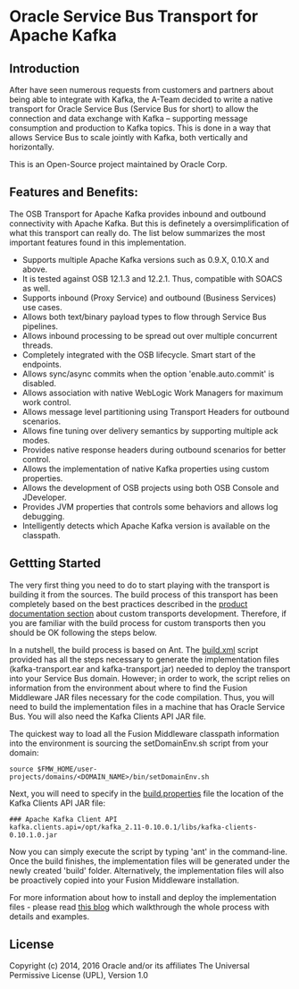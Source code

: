 # Oracle Service Bus Transport for Apache Kafka

## Introduction
After have seen numerous requests from customers and partners about being able to integrate with Kafka, the A-Team decided to write a native transport for Oracle Service Bus (Service Bus for short) to allow the connection and data exchange with Kafka – supporting message consumption and production to Kafka topics. This is done in a way that allows Service Bus to scale jointly with Kafka, both vertically and horizontally.

This is an Open-Source project maintained by Oracle Corp.

## Features and Benefits:
The OSB Transport for Apache Kafka provides inbound and outbound connectivity with Apache Kafka. But this is definetely a oversimplification of what this transport can really do. The list below summarizes the most important features found in this implementation.

* Supports multiple Apache Kafka versions such as 0.9.X, 0.10.X and above.
* It is tested against OSB 12.1.3 and 12.2.1. Thus, compatible with SOACS as well.
* Supports inbound (Proxy Service) and outbound (Business Services) use cases.
* Allows both text/binary payload types to flow through Service Bus pipelines.
* Allows inbound processing to be spread out over multiple concurrent threads.
* Completely integrated with the OSB lifecycle. Smart start of the endpoints.
* Allows sync/async commits when the option 'enable.auto.commit' is disabled.
* Allows association with native WebLogic Work Managers for maximum work control.
* Allows message level partitioning using Transport Headers for outbound scenarios.
* Allows fine tuning over delivery semantics by supporting multiple ack modes.
* Provides native response headers during outbound scenarios for better control.
* Allows the implementation of native Kafka properties using custom properties.
* Allows the development of OSB projects using both OSB Console and JDeveloper.
* Provides JVM properties that controls some behaviors and allows log debugging.
* Intelligently detects which Apache Kafka version is available on the classpath.

## Gettting Started
The very first thing you need to do to start playing with the transport is building it from the sources. The build process of this transport has been completely based on the best practices described in the [product documentation section](https://docs.oracle.com/middleware/1221/osb/develop/GUID-F3574BDE-F053-4015-ACC2-4CE2473B39EA.htm#OSBDV1292) about custom transports development. Therefore, if you are familiar with the build process for custom transports then you should be OK following the steps below.

In a nutshell, the build process is based on Ant. The [build.xml](./build.xml) script provided has all the steps necessary to generate the implementation files (kafka-transport.ear and kafka-transport.jar) needed to deploy the transport into your Service Bus domain. However; in order to work, the script relies on information from the environment about where to find the Fusion Middleware JAR files necessary for the code compilation. Thus, you will need to build the implementation files in a machine that has Oracle Service Bus. You will also need the Kafka Clients API JAR file.

The quickest way to load all the Fusion Middleware classpath information into the environment is sourcing the setDomainEnv.sh script from your domain:

```
source $FMW_HOME/user-projects/domains/<DOMAIN_NAME>/bin/setDomainEnv.sh
```

Next, you will need to specify in the [build.properties](./build.properties) file the location of the Kafka Clients API JAR file:

```
### Apache Kafka Client API
kafka.clients.api=/opt/kafka_2.11-0.10.0.1/libs/kafka-clients-0.10.1.0.jar
```

Now you can simply execute the script by typing 'ant' in the command-line. Once the build finishes, the implementation files will be generated under the newly created 'build' folder. Alternatively, the implementation files will also be proactively copied into your Fusion Middleware installation.

For more information about how to install and deploy the implementation files - please read [this blog](http://www.ateam-oracle.com/osb-transport-for-apache-kafka-part-1/) which walkthrough the whole process with details and examples.

## License
Copyright (c) 2014, 2016 Oracle and/or its affiliates
The Universal Permissive License (UPL), Version 1.0
